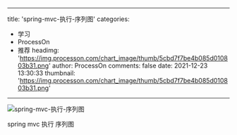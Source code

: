
---
title: 'spring-mvc-执行-序列图'
categories: 
 - 学习
 - ProcessOn
 - 推荐
headimg: 'https://img.processon.com/chart_image/thumb/5cbd7f7be4b085d010803b31.png'
author: ProcessOn
comments: false
date: 2021-12-23 13:30:33
thumbnail: 'https://img.processon.com/chart_image/thumb/5cbd7f7be4b085d010803b31.png'
---

<div>   
<img class="thumb" alt="spring-mvc-执行-序列图" src="https://img.processon.com/chart_image/thumb/5cbd7f7be4b085d010803b31.png" referrerpolicy="no-referrer">
<p>spring mvc 执行 序列图</p>  
</div>
            